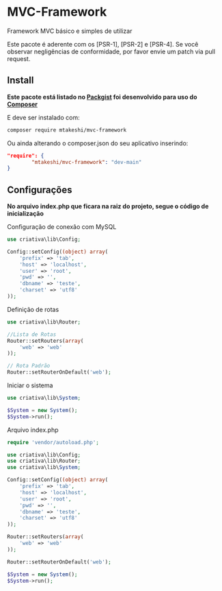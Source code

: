 # MVC-Framework
Framework MVC básico e simples de utilizar

Este pacote é aderente com os [PSR-1], [PSR-2] e [PSR-4]. Se você observar negligências de conformidade, por favor envie um patch via pull request.

## Install

**Este pacote está listado no [Packgist](https://packagist.org/) foi desenvolvido para uso do [Composer](https://getcomposer.org/)**

E deve ser instalado com:
```bash
composer require mtakeshi/mvc-framework
```

Ou ainda alterando o composer.json do seu aplicativo inserindo:
```json
"require": {
        "mtakeshi/mvc-framework": "dev-main"
}
```

## Configurações

**No arquivo index.php que ficara na raiz do projeto, segue o código de inicialização**

Configuração de conexão com MySQL

```php
use criativa\lib\Config;

Config::setConfig((object) array(
    'prefix' => 'tab',
    'host' => 'localhost',
    'user' => 'root',
    'pwd' => '',
    'dbname' => 'teste',
    'charset' => 'utf8'
));
```

Definição de rotas

```php
use criativa\lib\Router;

//Lista de Rotas
Router::setRouters(array(
    'web' => 'web'
));

// Rota Padrão
Router::setRouterOnDefault('web');
```

Iniciar o sistema

```php
use criativa\lib\System;

$System = new System();
$System->run();
```

Arquivo index.php

```php
require 'vendor/autoload.php';

use criativa\lib\Config;
use criativa\lib\Router;
use criativa\lib\System;

Config::setConfig((object) array(
    'prefix' => 'tab',
    'host' => 'localhost',
    'user' => 'root',
    'pwd' => '',
    'dbname' => 'teste',
    'charset' => 'utf8'
));

Router::setRouters(array(
    'web' => 'web'
));

Router::setRouterOnDefault('web');

$System = new System();
$System->run();
```
